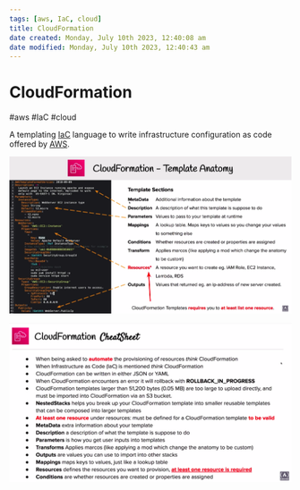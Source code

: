 ```yaml
---
tags: [aws, IaC, cloud]
title: CloudFormation
date created: Monday, July 10th 2023, 12:40:08 am
date modified: Monday, July 10th 2023, 12:40:43 am
---
```

# CloudFormation
#aws  #IaC #cloud


A templating [IaC](DevOps/IAC/IaC.md) language to write infrastructure configuration as code offered by [AWS](Cloud%20Computing/AWS/AWS.md). 

![Pasted image 20220724014004](Attachments/Pasted%20image%2020220724014004.png)

![Pasted image 20220724014404](Attachments/Pasted%20image%2020220724014404.png)